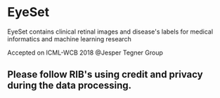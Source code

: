 # EyeSet

EyeSet contains clinical retinal images and disease's labels for medical informatics and machine learning research

Accepted on ICML-WCB 2018 @Jesper Tegner Group

## Please follow RIB's using credit and privacy during the data processing. 
